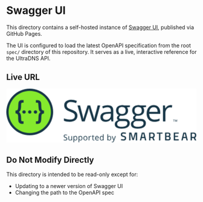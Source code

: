 # Swagger UI

This directory contains a self-hosted instance of [Swagger UI](https://github.com/swagger-api/swagger-ui), published via GitHub Pages.

The UI is configured to load the latest OpenAPI specification from the root `spec/` directory of this repository. It serves as a live, interactive reference for the UltraDNS API.

## Live URL

[![Swagger Logo](./img/SW-logo-clr.svg)](https://ultradns.github.io/postman/)

## Do Not Modify Directly

This directory is intended to be read-only except for:
- Updating to a newer version of Swagger UI
- Changing the path to the OpenAPI spec

